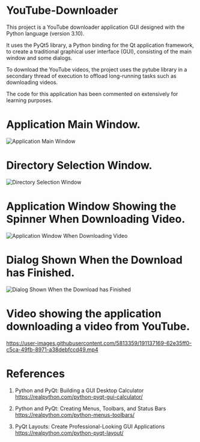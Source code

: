 # YouTube-Downloader
This project is a YouTube downloader application GUI designed with the Python language (version 3.10).

It uses the PyQt5 library, a Python binding for the Qt application framework, to create a traditional 
graphical user interface (GUI), consisting of the main window and some dialogs.

To download the YouTube videos, the project uses the pytube library in a secondary thread of execution 
to offload long-running tasks such as downloading videos.

The code for this application has been commented on extensively for learning purposes.

# Application Main Window.
![Application Main Window](https://user-images.githubusercontent.com/5813359/191136776-7b281f51-0cda-4d12-999d-d4dceaa95efa.png)

# Directory Selection Window.
![Directory Selection Window](https://user-images.githubusercontent.com/5813359/191136806-16380055-0c33-4aec-be39-deb7e3260d1d.png)

# Application Window Showing the Spinner When Downloading Video.
![Application Window When Downloading Video](https://user-images.githubusercontent.com/5813359/191136834-3fcb50eb-48db-4970-88c3-d37e0440c96f.png)

# Dialog Shown When the Download has Finished.
![Dialog Shown When the Download has Finished](https://user-images.githubusercontent.com/5813359/191136855-e43a63e9-73a3-44c0-b1e6-35b51f8ad2f1.png)

# Video showing the application downloading a video from YouTube.
https://user-images.githubusercontent.com/5813359/191137169-62e35ff0-c5ca-49fb-8971-a38debfccd49.mp4

# References
1. Python and PyQt: Building a GUI Desktop Calculator
https://realpython.com/python-pyqt-gui-calculator/

2. Python and PyQt: Creating Menus, Toolbars, and Status Bars
https://realpython.com/python-menus-toolbars/

2. PyQt Layouts: Create Professional-Looking GUI Applications
https://realpython.com/python-pyqt-layout/
